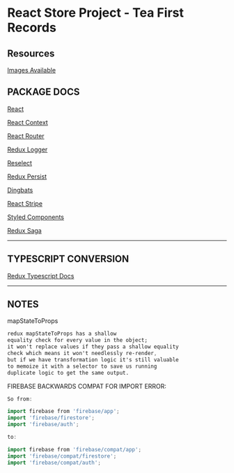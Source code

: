 # React Store Project - Tea First Records

## Resources

[Images Available](https://peacefang.tumblr.com/)

## PACKAGE DOCS

[React](https://reactjs.org/docs/conditional-rendering.html)

[React Context](https://reactjs.org/docs/context.html)

[React Router](https://reactrouter.com/docs/en/v6/getting-started/overview)

[Redux Logger](https://www.npmjs.com/package/redux-logger)

[Reselect](https://www.npmjs.com/package/reselect)

[Redux Persist](https://www.npmjs.com/package/redux-persist)

[Dingbats](https://www.w3schools.com/charsets/ref_utf_dingbats.asp)

[React Stripe](https://github.com/azmenak/react-stripe-checkout)

[Styled Components](https://styled-components.com/)

[Redux Saga](https://redux-saga.js.org/docs/introduction/GettingStarted)

---

## TYPESCRIPT CONVERSION

[Redux Typescript Docs](https://redux.js.org/usage/usage-with-typescript)

---
## NOTES

mapStateToProps
 
```css
redux mapStateToProps has a shallow 
equality check for every value in the object; 
it won't replace values if they pass a shallow equality 
check which means it won't needlessly re-render,
but if we have transformation logic it's still valuable 
to memoize it with a selector to save us running 
duplicate logic to get the same output.
```

FIREBASE BACKWARDS COMPAT FOR IMPORT ERROR:

```go
So from:

import firebase from 'firebase/app';
import 'firebase/firestore';
import 'firebase/auth';

to:

import firebase from 'firebase/compat/app';
import 'firebase/compat/firestore';
import 'firebase/compat/auth';
```
